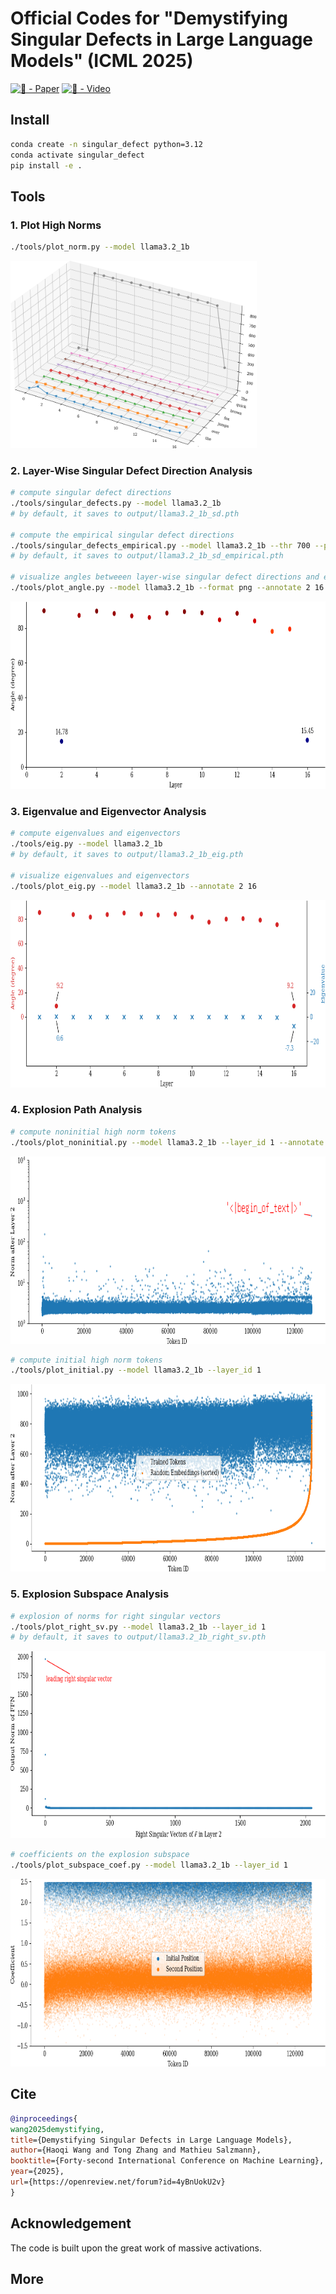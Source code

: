 # Official Codes for "Demystifying Singular Defects in Large Language Models" (ICML 2025)

[![🦢 - Paper](https://img.shields.io/badge/🦢-Paper-red)](https://openreview.net/pdf?id=4yBnUokU2v)
[![🌊 - Video](https://img.shields.io/badge/🌊-Video-blue)](https://www.youtube.com/watch?v=wBYxzaVaEYc)

## Install

```bash
conda create -n singular_defect python=3.12
conda activate singular_defect
pip install -e .
```

## Tools

### 1. Plot High Norms

```bash
./tools/plot_norm.py --model llama3.2_1b
```

<img src="assets/llama3.2_1b_norm_3d.png" height="300">

### 2. Layer-Wise Singular Defect Direction Analysis

```bash
# compute singular defect directions
./tools/singular_defects.py --model llama3.2_1b
# by default, it saves to output/llama3.2_1b_sd.pth

# compute the empirical singular defect directions
./tools/singular_defects_empirical.py --model llama3.2_1b --thr 700 --pairwise_angle
# by default, it saves to output/llama3.2_1b_sd_empirical.pth

# visualize angles betweeen layer-wise singular defect directions and empirical singular defect direction
./tools/plot_angle.py --model llama3.2_1b --format png --annotate 2 16
```

<img src="assets/llama3.2_1b_angle.png" height="300">

### 3. Eigenvalue and Eigenvector Analysis

```bash
# compute eigenvalues and eigenvectors
./tools/eig.py --model llama3.2_1b
# by default, it saves to output/llama3.2_1b_eig.pth

# visualize eigenvalues and eigenvectors
./tools/plot_eig.py --model llama3.2_1b --annotate 2 16
```

<img src="assets/llama3.2_1b_eig.png" height="300">

### 4. Explosion Path Analysis

```bash
# compute noninitial high norm tokens
./tools/plot_noninitial.py --model llama3.2_1b --layer_id 1 --annotate 1
```

<img src="assets/llama3.2_1b_noninitial.png" height="300">

```bash
# compute initial high norm tokens
./tools/plot_initial.py --model llama3.2_1b --layer_id 1
```

<img src="assets/llama3.2_1b_initial.png" height="300">

### 5. Explosion Subspace Analysis

```bash
# explosion of norms for right singular vectors
./tools/plot_right_sv.py --model llama3.2_1b --layer_id 1
# by default, it saves to output/llama3.2_1b_right_sv.pth
```

<img src="assets/llama3.2_1b_right_sv.png" height="300">

```bash
# coefficients on the explosion subspace
./tools/plot_subspace_coef.py --model llama3.2_1b --layer_id 1
```

<img src="assets/llama3.2_1b_subspace_coef.png" height="300">

## Cite
```bibtex
@inproceedings{
wang2025demystifying,
title={Demystifying Singular Defects in Large Language Models},
author={Haoqi Wang and Tong Zhang and Mathieu Salzmann},
booktitle={Forty-second International Conference on Machine Learning},
year={2025},
url={https://openreview.net/forum?id=4yBnUokU2v}
}
```
## Acknowledgement

The code is built upon the great work of massive activations.

## More
